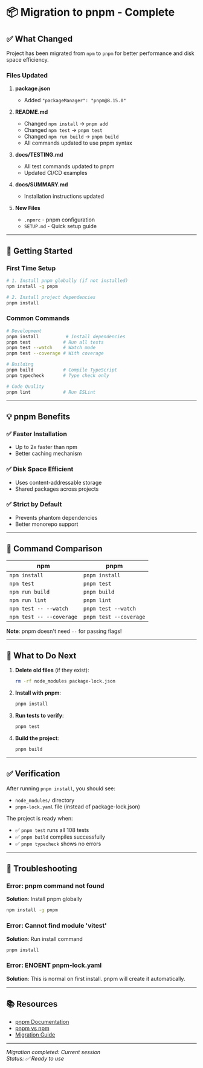 # 📦 Migration to pnpm - Complete

## ✅ What Changed

Project has been migrated from `npm` to `pnpm` for better performance and disk space efficiency.

### Files Updated

1. **package.json**
   - Added `"packageManager": "pnpm@8.15.0"`

2. **README.md**
   - Changed `npm install` → `pnpm add`
   - Changed `npm test` → `pnpm test`
   - Changed `npm run build` → `pnpm build`
   - All commands updated to use pnpm syntax

3. **docs/TESTING.md**
   - All test commands updated to pnpm
   - Updated CI/CD examples

4. **docs/SUMMARY.md**
   - Installation instructions updated

5. **New Files**
   - `.npmrc` - pnpm configuration
   - `SETUP.md` - Quick setup guide

---

## 🚀 Getting Started

### First Time Setup

```bash
# 1. Install pnpm globally (if not installed)
npm install -g pnpm

# 2. Install project dependencies
pnpm install
```

### Common Commands

```bash
# Development
pnpm install          # Install dependencies
pnpm test            # Run all tests
pnpm test --watch    # Watch mode
pnpm test --coverage # With coverage

# Building
pnpm build           # Compile TypeScript
pnpm typecheck       # Type check only

# Code Quality
pnpm lint            # Run ESLint
```

---

## 💡 pnpm Benefits

### ✅ Faster Installation
- Up to 2x faster than npm
- Better caching mechanism

### ✅ Disk Space Efficient
- Uses content-addressable storage
- Shared packages across projects

### ✅ Strict by Default
- Prevents phantom dependencies
- Better monorepo support

---

## 🔄 Command Comparison

| npm | pnpm |
|-----|------|
| `npm install` | `pnpm install` |
| `npm test` | `pnpm test` |
| `npm run build` | `pnpm build` |
| `npm run lint` | `pnpm lint` |
| `npm test -- --watch` | `pnpm test --watch` |
| `npm test -- --coverage` | `pnpm test --coverage` |

**Note**: pnpm doesn't need `--` for passing flags!

---

## 📝 What to Do Next

1. **Delete old files** (if they exist):
   ```bash
   rm -rf node_modules package-lock.json
   ```

2. **Install with pnpm**:
   ```bash
   pnpm install
   ```

3. **Run tests to verify**:
   ```bash
   pnpm test
   ```

4. **Build the project**:
   ```bash
   pnpm build
   ```

---

## ✅ Verification

After running `pnpm install`, you should see:
- `node_modules/` directory
- `pnpm-lock.yaml` file (instead of package-lock.json)

The project is ready when:
- ✅ `pnpm test` runs all 108 tests
- ✅ `pnpm build` compiles successfully
- ✅ `pnpm typecheck` shows no errors

---

## 🐛 Troubleshooting

### Error: pnpm command not found
**Solution**: Install pnpm globally
```bash
npm install -g pnpm
```

### Error: Cannot find module 'vitest'
**Solution**: Run install command
```bash
pnpm install
```

### Error: ENOENT pnpm-lock.yaml
**Solution**: This is normal on first install. pnpm will create it automatically.

---

## 📚 Resources

- [pnpm Documentation](https://pnpm.io/)
- [pnpm vs npm](https://pnpm.io/feature-comparison)
- [Migration Guide](https://pnpm.io/installation)

---

_Migration completed: Current session_  
_Status: ✅ Ready to use_

